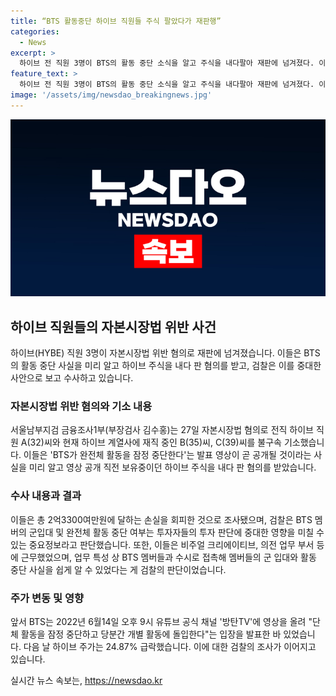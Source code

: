 ```yaml
---
title: “BTS 활동중단 하이브 직원들 주식 팔았다가 재판행”
categories:
  - News
excerpt: >
  하이브 전 직원 3명이 BTS의 활동 중단 소식을 알고 주식을 내다팔아 재판에 넘겨졌다. 이들은 약 2억3300만원의 손실을 회피한 혐의로 기소되었으며, 검찰은 이들이 BTS 멤버들과 접촉해 중요 정보를 얻었다고 밝혔다. 이에 대한 수사 결과는 사람들의 눈길을 끄는 주요 소식이다.
feature_text: >
  하이브 전 직원 3명이 BTS의 활동 중단 소식을 알고 주식을 내다팔아 재판에 넘겨졌다. 이들은 약 2억3300만원의 손실을 회피한 혐의로 기소되었으며, 검찰은 이들이 BTS 멤버들과 접촉해 중요 정보를 얻었다고 밝혔다. 이에 대한 수사 결과는 사람들의 눈길을 끄는 주요 소식이다.
image: '/assets/img/newsdao_breakingnews.jpg'
---
```


<p><img src="/assets/img/newsdao_breakingnews.jpg" alt="implanttips 속보" /></p>

<h2 data-ke-size="size26">하이브 직원들의 자본시장법 위반 사건</h2>

<p data-ke-size="size16">하이브(HYBE) 직원 3명이 자본시장법 위반 혐의로 재판에 넘겨졌습니다. 이들은 BTS의 활동 중단 사실을 미리 알고 하이브 주식을 내다 판 혐의를 받고, 검찰은 이를 중대한 사안으로 보고 수사하고 있습니다.</p>

<h3>자본시장법 위반 혐의와 기소 내용</h3>

<p data-ke-size="size16">서울남부지검 금융조사1부(부장검사 김수홍)는 27일 자본시장법 혐의로 전직 하이브 직원 A(32)씨와 현재 하이브 계열사에 재직 중인 B(35)씨, C(39)씨를 불구속 기소했습니다. 이들은 'BTS가 완전체 활동을 잠정 중단한다'는 발표 영상이 곧 공개될 것이라는 사실을 미리 알고 영상 공개 직전 보유중이던 하이브 주식을 내다 판 혐의를 받았습니다.</p>

<h3>수사 내용과 결과</h3>

<p data-ke-size="size16">이들은 총 2억3300여만원에 달하는 손실을 회피한 것으로 조사됐으며, 검찰은 BTS 멤버의 군입대 및 완전체 활동 중단 여부는 투자자들의 투자 판단에 중대한 영향을 미칠 수 있는 중요정보라고 판단했습니다. 또한, 이들은 비주얼 크리에이티브, 의전 업무 부서 등에 근무했었으며, 업무 특성 상 BTS 멤버들과 수시로 접촉해 멤버들의 군 입대와 활동 중단 사실을 쉽게 알 수 있었다는 게 검찰의 판단이었습니다.</p>

<h3>주가 변동 및 영향</h3>

<p data-ke-size="size16">앞서 BTS는 2022년 6월14일 오후 9시 유튜브 공식 채널 '방탄TV'에 영상을 올려 "단체 활동을 잠정 중단하고 당분간 개별 활동에 돌입한다"는 입장을 발표한 바 있었습니다. 다음 날 하이브 주가는 24.87% 급락했습니다. 이에 대한 검찰의 조사가 이어지고 있습니다.</p>
실시간 뉴스 속보는, <a href="https://newsdao.kr" rel="dofollow">https://newsdao.kr</a>


